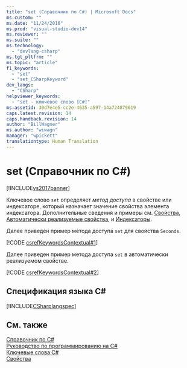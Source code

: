 ```yaml
---
title: "set (Справочник по C#) | Microsoft Docs"
ms.custom: ""
ms.date: "11/24/2016"
ms.prod: "visual-studio-dev14"
ms.reviewer: ""
ms.suite: ""
ms.technology: 
  - "devlang-csharp"
ms.tgt_pltfrm: ""
ms.topic: "article"
f1_keywords: 
  - "set"
  - "set_CSharpKeyword"
dev_langs: 
  - "CSharp"
helpviewer_keywords: 
  - "set - ключевое слово [C#]"
ms.assetid: 30d7e4e5-cc2e-4635-a597-14a724879619
caps.latest.revision: 14
caps.handback.revision: 14
author: "BillWagner"
ms.author: "wiwagn"
manager: "wpickett"
translationtype: Human Translation
---
```

# set (Справочник по C#)
[!INCLUDE[vs2017banner](../../../csharp/includes/vs2017banner.md)]

Ключевое слово `set` определяет *метод доступа* в свойстве или индексаторе, который назначает значение свойства элемента индексатора.  Дополнительные сведения и примеры см. [Свойства](../../../csharp/programming-guide/classes-and-structs/properties.md), [Автоматически реализуемые свойства](../../../csharp/programming-guide/classes-and-structs/auto-implemented-properties.md), и [Индексаторы](../../../csharp/programming-guide/indexers/index.md).  
  
 Далее приведен пример метода доступа `set` для свойства `Seconds`.  
  
 [!CODE [csrefKeywordsContextual#1](../CodeSnippet/VS_Snippets_VBCSharp/csrefKeywordsContextual#1)]  
  
 Далее приведен пример метода доступа `set` в автоматически реализуемом свойстве.  
  
 [!CODE [csrefKeywordsContextual#2](../CodeSnippet/VS_Snippets_VBCSharp/csrefKeywordsContextual#2)]  
  
## Спецификация языка C\#  
 [!INCLUDE[CSharplangspec](../../../csharp/language-reference/keywords/includes/csharplangspec_md.md)]  
  
## См. также  
 [Справочник по C\#](../../../csharp/language-reference/index.md)   
 [Руководство по программированию на C\#](../../../csharp/programming-guide/index.md)   
 [Ключевые слова C\#](../../../csharp/language-reference/keywords/index.md)   
 [Свойства](../../../csharp/programming-guide/classes-and-structs/properties.md)